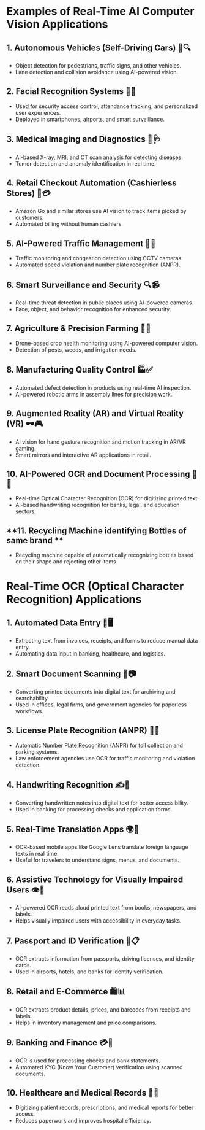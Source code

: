 # **Examples of Real-Time AI Computer Vision Applications**  

## **1. Autonomous Vehicles (Self-Driving Cars) 🚗🔍**  
- Object detection for pedestrians, traffic signs, and other vehicles.  
- Lane detection and collision avoidance using AI-powered vision.  

## **2. Facial Recognition Systems 🏢🔑**  
- Used for security access control, attendance tracking, and personalized user experiences.  
- Deployed in smartphones, airports, and smart surveillance.  

## **3. Medical Imaging and Diagnostics 🏥🩺**  
- AI-based X-ray, MRI, and CT scan analysis for detecting diseases.  
- Tumor detection and anomaly identification in real time.  

## **4. Retail Checkout Automation (Cashierless Stores) 🛒💳**  
- Amazon Go and similar stores use AI vision to track items picked by customers.  
- Automated billing without human cashiers.  

## **5. AI-Powered Traffic Management 🚦📸**  
- Traffic monitoring and congestion detection using CCTV cameras.  
- Automated speed violation and number plate recognition (ANPR).  

## **6. Smart Surveillance and Security 🔍📹**  
- Real-time threat detection in public places using AI-powered cameras.  
- Face, object, and behavior recognition for enhanced security.  

## **7. Agriculture & Precision Farming 🌾🚜**  
- Drone-based crop health monitoring using AI-powered computer vision.  
- Detection of pests, weeds, and irrigation needs.  

## **8. Manufacturing Quality Control 🏭✅**  
- Automated defect detection in products using real-time AI inspection.  
- AI-powered robotic arms in assembly lines for precision work.  

## **9. Augmented Reality (AR) and Virtual Reality (VR) 🕶️🎮**  
- AI vision for hand gesture recognition and motion tracking in AR/VR gaming.  
- Smart mirrors and interactive AR applications in retail.  

## **10. AI-Powered OCR and Document Processing 📄🤖**  
- Real-time Optical Character Recognition (OCR) for digitizing printed text.  
- AI-based handwriting recognition for banks, legal, and education sectors.  

## **11. Recycling Machine identifying Bottles of same brand **
- Recycling machine capable of automatically recognizing bottles based on their shape and rejecting other items

# **Real-Time OCR (Optical Character Recognition) Applications**  

## **1. Automated Data Entry 📄🖥️**  
- Extracting text from invoices, receipts, and forms to reduce manual data entry.  
- Automating data input in banking, healthcare, and logistics.  

## **2. Smart Document Scanning 📑📷**  
- Converting printed documents into digital text for archiving and searchability.  
- Used in offices, legal firms, and government agencies for paperless workflows.  

## **3. License Plate Recognition (ANPR) 🚗📸**  
- Automatic Number Plate Recognition (ANPR) for toll collection and parking systems.  
- Law enforcement agencies use OCR for traffic monitoring and violation detection.  

## **4. Handwriting Recognition ✍️📝**  
- Converting handwritten notes into digital text for better accessibility.  
- Used in banking for processing checks and application forms.  

## **5. Real-Time Translation Apps 🌍📱**  
- OCR-based mobile apps like Google Lens translate foreign language texts in real time.  
- Useful for travelers to understand signs, menus, and documents.  

## **6. Assistive Technology for Visually Impaired Users 👁️📖**  
- AI-powered OCR reads aloud printed text from books, newspapers, and labels.  
- Helps visually impaired users with accessibility in everyday tasks.  

## **7. Passport and ID Verification 🛂📋**  
- OCR extracts information from passports, driving licenses, and identity cards.  
- Used in airports, hotels, and banks for identity verification.  

## **8. Retail and E-Commerce 🛍️📊**  
- OCR extracts product details, prices, and barcodes from receipts and labels.  
- Helps in inventory management and price comparisons.  

## **9. Banking and Finance 💳🏦**  
- OCR is used for processing checks and bank statements.  
- Automated KYC (Know Your Customer) verification using scanned documents.  

## **10. Healthcare and Medical Records 🏥📜**  
- Digitizing patient records, prescriptions, and medical reports for better access.  
- Reduces paperwork and improves hospital efficiency.  



